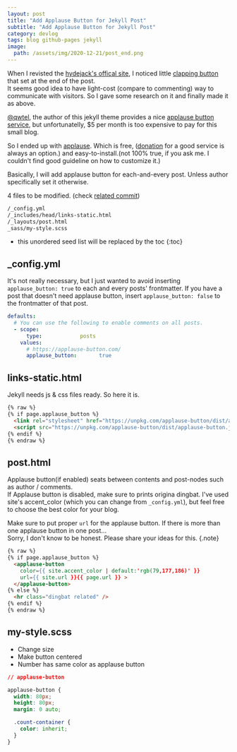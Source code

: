 ```yaml
---
layout: post
title: "Add Applause Button for Jekyll Post"
subtitle: "Add Applause Button for Jekyll Post"
category: devlog
tags: blog github-pages jekyll
image:
  path: /assets/img/2020-12-21/post_end.png
---
```


When I revisted the [hydejack's offical site](https://hydejack.com/showcase/lazyren/), I noticed little [clapping button](https://help.medium.com/hc/en-us/articles/115011350967-Claps) that set at the end of the post.<br>
It seems good idea to have light-cost (compare to commenting) way to communicate with visitors. So I gave some research on it and finally made it as above.

<!--more-->

[@qwtel](https://github.com/qwtelhttps://github.com/qwtel), the author of this jekyll theme provides a nice [applause button service](https://getclaps.dev/), but unfortunatelly, $5 per month is too expensive to pay for this small blog.

So I ended up with [applause](https://applause-button.com/). Which is free, ([donation](https://opencollective.com/applause-button) for a good service is always an option.) and easy-to-install.(not 100% true, if you ask me. I couldn't find good guideline on how to customize it.)

Basically, I will add applause button for each-and-every post. Unless author specifically set it otherwise.<br>

4 files to be modified. (check [related commit](https://github.com/LazyRen/LazyRen.github.io/commit/346f496d80243fcfbd0f24b47daa10078efe954f))

```default
/_config.yml
/_includes/head/links-static.html
/_layouts/post.html
_sass/my-style.scss
```

* this unordered seed list will be replaced by the toc
{:toc}

## _config.yml

It's not really necessary, but I just wanted to avoid inserting `applause_button: true` to each and every posts' frontmatter.
If you have a post that doesn't need applause button, insert `applause_button: false` to the frontmatter of that post.

```yaml
defaults:
  # You can use the following to enable comments on all posts.
  - scope:
      type:            posts
    values:
      # https://applause-button.com/
      applause_button:       true
```

## links-static.html

Jekyll needs js & css files ready. So here it is.

```html
{% raw %}
{% if page.applause_button %}
  <link rel="stylesheet" href="https://unpkg.com/applause-button/dist/applause-button.css">
  <script src="https://unpkg.com/applause-button/dist/applause-button.js"></script>
{% endif %}
{% endraw %}
```

## post.html

Applause button(if enabled) seats between contents and post-nodes such as author / comments.<br>
If Applause button is disabled, make sure to prints origina dingbat. I've used site's accent_color (which you can change from `_config.yml`), but feel free to choose the best color for your blog.

Make sure to put proper `url` for the applause button. If there is more than one applause button in one post...<br>
Sorry, I don't know to be honest. Please share your ideas for this.
{.note}

```html
{% raw %}
{% if page.applause_button %}
  <applause-button
    color={{ site.accent_color | default:'rgb(79,177,186)' }}
    url={{ site.url }}{{ page.url }} >
  </applause-button>
{% else %}
  <hr class="dingbat related" />
{% endif %}
{% endraw %}
```

## my-style.scss

* Change size
* Make button centered
* Number has same color as applause button

```css
// applause-button

applause-button {
  width: 80px;
  height: 80px;
  margin: 0 auto;

  .count-container {
    color: inherit;
  }
}
```
